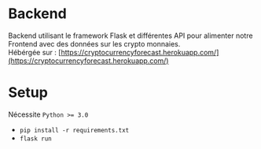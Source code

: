 # Backend
Backend utilisant le framework Flask et différentes API pour alimenter notre Frontend avec des données sur les crypto monnaies.        
Hébérgée sur : [https://cryptocurrencyforecast.herokuapp.com/](https://cryptocurrencyforecast.herokuapp.com/)
# Setup
Nécessite `Python >= 3.0`  
- `pip install -r requirements.txt`  
- `flask run`
